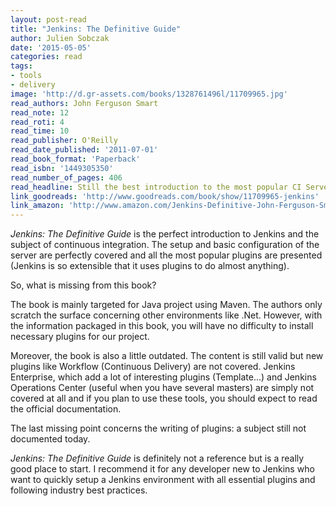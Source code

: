 ```yaml
---
layout: post-read
title: "Jenkins: The Definitive Guide"
author: Julien Sobczak
date: '2015-05-05'
categories: read
tags:
- tools
- delivery
image: 'http://d.gr-assets.com/books/1328761496l/11709965.jpg'
read_authors: John Ferguson Smart
read_note: 12
read_roti: 4
read_time: 10
read_publisher: O'Reilly
read_date_published: '2011-07-01'
read_book_format: 'Paperback'
read_isbn: '1449305350'
read_number_of_pages: 406
read_headline: Still the best introduction to the most popular CI Server but not a definitive guide.
link_goodreads: 'http://www.goodreads.com/book/show/11709965-jenkins'
link_amazon: 'http://www.amazon.com/Jenkins-Definitive-John-Ferguson-Smart/dp/1449305350/'
---
```


*Jenkins: The Definitive Guide* is the perfect introduction to Jenkins and the subject of continuous integration. The setup and basic configuration of the server are perfectly covered and all the most popular plugins are presented (Jenkins is so extensible that it uses plugins to do almost anything).

So, what is missing from this book?

The book is mainly targeted for Java project using Maven. The authors only scratch the surface concerning other environments like .Net. However, with the information packaged in this book, you will have no difficulty to install necessary plugins for our project.

Moreover, the book is also a little outdated. The content is still valid but new plugins like Workflow (Continuous Delivery) are not covered. Jenkins Enterprise, which add a lot of interesting plugins (Template...) and Jenkins Operations Center (useful when you have several masters) are simply not covered at all and if you plan to use these tools, you should expect to read the official documentation.

The last missing point concerns the writing of plugins: a subject still not documented today.

*Jenkins: The Definitive Guide* is definitely not a reference but is a really good place to start. I recommend it for any developer new to Jenkins who want to quickly setup a Jenkins environment with all essential plugins and following industry best practices.